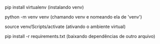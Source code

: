 pip install virtualenv (instalando venv)

python -m venv venv (chamando venv e nomeando ela de 'venv')

source venv/Scripts/activate (ativando o ambiente virtual)

pip install -r requirements.txt (baixando dependências de outro arquivo)